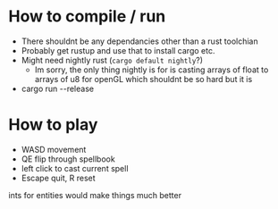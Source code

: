 # How to compile / run
* There shouldnt be any dependancies other than a rust toolchian
* Probably get rustup and use that to install cargo etc.
* Might need nightly rust (`cargo default nightly`?)
  * Im sorry, the only thing nightly is for is casting arrays of float to arrays of u8 for openGL which shouldnt be so hard but it is
 * cargo run --release

 # How to play
 * WASD movement
 * QE flip through spellbook
 * left click to cast current spell
 * Escape quit, R reset

 ints for entities would make things much better